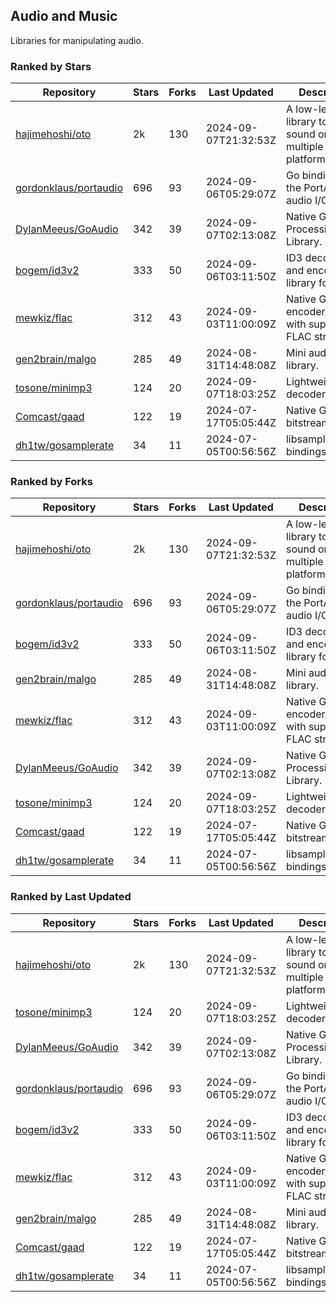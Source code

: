 ## Audio and Music

Libraries for manipulating audio.

### Ranked by Stars

| Repository | Stars | Forks | Last Updated | Description | 
|------------|-------|-------|--------------|-------------|
| [hajimehoshi/oto](https://github.com/hajimehoshi/oto) | 2k | 130 | 2024-09-07T21:32:53Z |  A low-level library to play sound on multiple platforms. |
| [gordonklaus/portaudio](https://github.com/gordonklaus/portaudio) | 696 | 93 | 2024-09-06T05:29:07Z |  Go bindings for the PortAudio audio I/O library. |
| [DylanMeeus/GoAudio](https://github.com/DylanMeeus/GoAudio) | 342 | 39 | 2024-09-07T02:13:08Z |  Native Go Audio Processing Library. |
| [bogem/id3v2](https://github.com/bogem/id3v2) | 333 | 50 | 2024-09-06T03:11:50Z |  ID3 decoding and encoding library for Go. |
| [mewkiz/flac](https://github.com/mewkiz/flac) | 312 | 43 | 2024-09-03T11:00:09Z |  Native Go FLAC encoder/decoder with support for FLAC streams. |
| [gen2brain/malgo](https://github.com/gen2brain/malgo) | 285 | 49 | 2024-08-31T14:48:08Z |  Mini audio library. |
| [tosone/minimp3](https://github.com/tosone/minimp3) | 124 | 20 | 2024-09-07T18:03:25Z |  Lightweight MP3 decoder library. |
| [Comcast/gaad](https://github.com/Comcast/gaad) | 122 | 19 | 2024-07-17T05:05:44Z |  Native Go AAC bitstream parser. |
| [dh1tw/gosamplerate](https://github.com/dh1tw/gosamplerate) | 34 | 11 | 2024-07-05T00:56:56Z |  libsamplerate bindings for go. |

### Ranked by Forks

| Repository | Stars | Forks | Last Updated | Description | 
|------------|-------|-------|--------------|-------------|
| [hajimehoshi/oto](https://github.com/hajimehoshi/oto) | 2k | 130 | 2024-09-07T21:32:53Z |  A low-level library to play sound on multiple platforms. |
| [gordonklaus/portaudio](https://github.com/gordonklaus/portaudio) | 696 | 93 | 2024-09-06T05:29:07Z |  Go bindings for the PortAudio audio I/O library. |
| [bogem/id3v2](https://github.com/bogem/id3v2) | 333 | 50 | 2024-09-06T03:11:50Z |  ID3 decoding and encoding library for Go. |
| [gen2brain/malgo](https://github.com/gen2brain/malgo) | 285 | 49 | 2024-08-31T14:48:08Z |  Mini audio library. |
| [mewkiz/flac](https://github.com/mewkiz/flac) | 312 | 43 | 2024-09-03T11:00:09Z |  Native Go FLAC encoder/decoder with support for FLAC streams. |
| [DylanMeeus/GoAudio](https://github.com/DylanMeeus/GoAudio) | 342 | 39 | 2024-09-07T02:13:08Z |  Native Go Audio Processing Library. |
| [tosone/minimp3](https://github.com/tosone/minimp3) | 124 | 20 | 2024-09-07T18:03:25Z |  Lightweight MP3 decoder library. |
| [Comcast/gaad](https://github.com/Comcast/gaad) | 122 | 19 | 2024-07-17T05:05:44Z |  Native Go AAC bitstream parser. |
| [dh1tw/gosamplerate](https://github.com/dh1tw/gosamplerate) | 34 | 11 | 2024-07-05T00:56:56Z |  libsamplerate bindings for go. |

### Ranked by Last Updated

| Repository | Stars | Forks | Last Updated | Description | 
|------------|-------|-------|--------------|-------------|
| [hajimehoshi/oto](https://github.com/hajimehoshi/oto) | 2k | 130 | 2024-09-07T21:32:53Z |  A low-level library to play sound on multiple platforms. |
| [tosone/minimp3](https://github.com/tosone/minimp3) | 124 | 20 | 2024-09-07T18:03:25Z |  Lightweight MP3 decoder library. |
| [DylanMeeus/GoAudio](https://github.com/DylanMeeus/GoAudio) | 342 | 39 | 2024-09-07T02:13:08Z |  Native Go Audio Processing Library. |
| [gordonklaus/portaudio](https://github.com/gordonklaus/portaudio) | 696 | 93 | 2024-09-06T05:29:07Z |  Go bindings for the PortAudio audio I/O library. |
| [bogem/id3v2](https://github.com/bogem/id3v2) | 333 | 50 | 2024-09-06T03:11:50Z |  ID3 decoding and encoding library for Go. |
| [mewkiz/flac](https://github.com/mewkiz/flac) | 312 | 43 | 2024-09-03T11:00:09Z |  Native Go FLAC encoder/decoder with support for FLAC streams. |
| [gen2brain/malgo](https://github.com/gen2brain/malgo) | 285 | 49 | 2024-08-31T14:48:08Z |  Mini audio library. |
| [Comcast/gaad](https://github.com/Comcast/gaad) | 122 | 19 | 2024-07-17T05:05:44Z |  Native Go AAC bitstream parser. |
| [dh1tw/gosamplerate](https://github.com/dh1tw/gosamplerate) | 34 | 11 | 2024-07-05T00:56:56Z |  libsamplerate bindings for go. |

